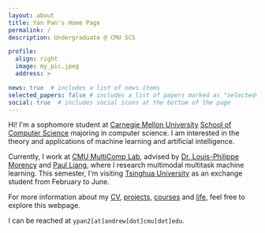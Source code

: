 ```yaml
---
layout: about
title: Yan Pan's Home Page
permalink: /
description: Undergraduate @ CMU SCS

profile:
  align: right
  image: my_pic.jpeg
  address: >

news: true  # includes a list of news items
selected_papers: false # includes a list of papers marked as "selected={true}"
social: true  # includes social icons at the bottom of the page
---
```


Hi! I'm a sophomore student at [Carnegie Mellon University](https://www.cmu.edu) [School of Computer Science](https://cs.cmu.edu) majoring in computer science.
I am interested in the theory and applications of machine learning and artificial intelligence.

Currently, I work at [CMU MultiComp Lab](http://multicomp.cs.cmu.edu/), advised by [Dr. Louis-Philippe Morency](https://www.cs.cmu.edu/~morency/) and [Paul Liang](https://www.cs.cmu.edu/~pliang/), where I research multimodal multitask machine learning. This semester, I'm visiting [Tsinghua University](https://www.tsinghua.edu.cn/en/index.htm) as an exchange student from February to June.

For more information about my [CV](https://panyan7.github.io/cv/), [projects](https://panyan7.github.io/projects/), [courses](https://panyan7.github.io/blog/2021/courses/) and [life](https://panyan7.github.io/blog/2021/intro/), feel free to explore this webpage.

I can be reached at `ypan2[at]andrew[dot]cmu[dot]edu`.

